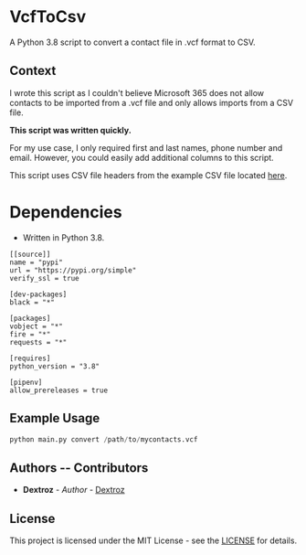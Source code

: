 # VcfToCsv
A Python 3.8 script to convert a contact file in .vcf format to CSV.

## Context

I wrote this script as I couldn't believe Microsoft 365 does not allow contacts to be imported from a .vcf file and only allows imports from a CSV file.

**This script was written quickly.**

For my use case, I only required first and last names, phone number and email. However, you could easily add additional columns to this script.

This script uses CSV file headers from the example CSV file located [here](https://support.office.com/en-gb/article/create-or-edit-csv-files-to-import-into-outlook-4518d70d-8fe9-46ad-94fa-1494247193c7).

# Dependencies
* Written in Python 3.8.

```
[[source]]
name = "pypi"
url = "https://pypi.org/simple"
verify_ssl = true

[dev-packages]
black = "*"

[packages]
vobject = "*"
fire = "*"
requests = "*"

[requires]
python_version = "3.8"

[pipenv]
allow_prereleases = true

```

## Example Usage
```python
python main.py convert /path/to/mycontacts.vcf
```

## Authors -- Contributors

* **Dextroz** - *Author* - [Dextroz](https://github.com/Dextroz)

## License
This project is licensed under the MIT License - see the [LICENSE](LICENSE) for details.
